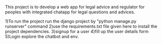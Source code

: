 This project is to develop a web app for legal advice and regulator for peoples with integrated chatapp for legal questions and advices.

1)To run the project run the django project by "python manage.py runserver" command
2)use the requirements.txt file given here to install the project dependencies.
3)signup for a user 
4)fill up the user details form
5)Login explore the chatbot and env.
